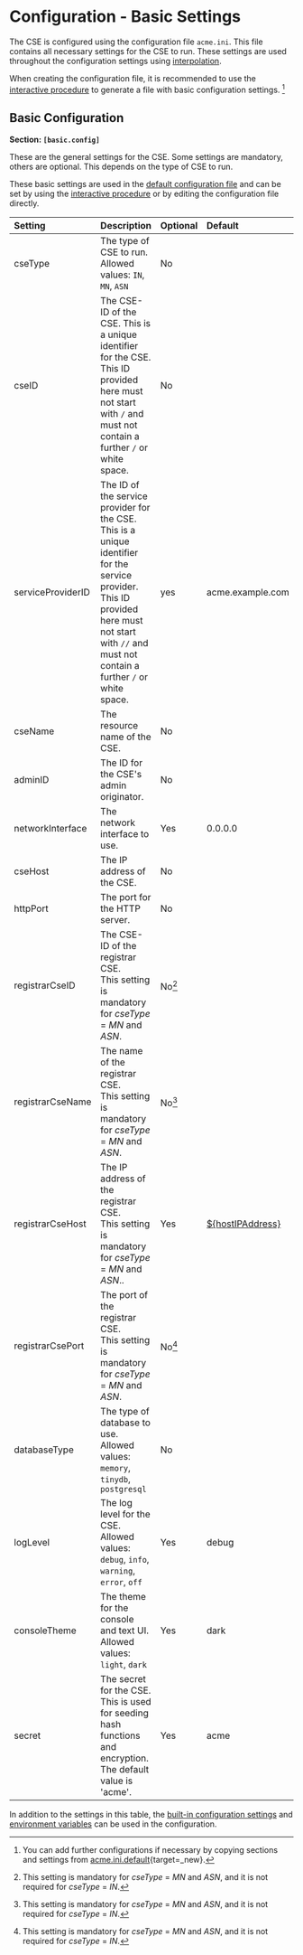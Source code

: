 # Configuration - Basic Settings

The CSE is configured using the configuration file `acme.ini`. This file contains all necessary settings for the CSE to run. 
These settings are used throughout the configuration settings using [interpolation](Configuration-introduction.md#settings-interpolation).

When creating the configuration file, it is recommended to use the [interactive procedure](../setup/Installation.md#guided-onboarding) to generate a file with basic configuration settings. [^1]

[^1]:You can add further configurations if necessary by copying sections and settings from [acme.ini.default](https://github.com/ankraft/ACME-oneM2M-CSE/blob/master/acme/init/acme.ini.default){target=_new}.


## Basic Configuration

**Section: `[basic.config]`**

These are the general settings for the CSE.
Some settings are mandatory, others are optional. This depends on the type of CSE to run.

These basic settings are used in the [default configuration file](../setup/Configuration-introduction.md#the-acmeini-configuration-file) and 
can be set by using the [interactive procedure](../setup/Installation.md#guided-onboarding) or by editing the configuration file directly.

| Setting           | Description                                                                                                                                                                                                 | Optional | Default                                                                      |
|:------------------|:------------------------------------------------------------------------------------------------------------------------------------------------------------------------------------------------------------|:---------|:-----------------------------------------------------------------------------|
| cseType           | The type of CSE to run.<br/>Allowed values: `IN`, `MN`, `ASN`                                                                                                                                               | No       |                                                                              |
| cseID             | The CSE-ID of the CSE. This is a unique identifier for the CSE.<br/>This ID provided here must not start with `/` and must not contain a further `/` or white space.                                        | No       |                                                                              |
| serviceProviderID | The ID of the service provider for the CSE.<br/>This is a unique identifier for the service provider.<br/>This ID provided here must not start with `//` and must not contain a further `/` or white space. | yes      | acme.example.com                                                             |
| cseName           | The resource name of the CSE.                                                                                                                                                                               | No       |                                                                              |
| adminID           | The ID for the CSE's admin originator.                                                                                                                                                                      | No       |                                                                              |
| networkInterface  | The network interface to use.                                                                                                                                                                               | Yes      | 0.0.0.0                                                                      |
| cseHost           | The IP address of the CSE.                                                                                                                                                                                  | No       |                                                                              |
| httpPort          | The port for the HTTP server.                                                                                                                                                                               | No       |                                                                              |
| registrarCseID    | The CSE-ID of the registrar CSE.<br/>This setting is mandatory for *cseType* = *MN* and *ASN*.                                                                                                              | No[^2]   |                                                                              |
| registrarCseName  | The name of the registrar CSE.<br/>This setting is mandatory for *cseType* = *MN* and *ASN*.                                                                                                                | No[^2]   |                                                                              |
| registrarCseHost  | The IP address of the registrar CSE.<br/>This setting is mandatory for *cseType* = *MN* and *ASN*..                                                                                                         | Yes      | [${hostIPAddress}](../setup/Configuration-introduction.md#built-in-settings) |
| registrarCsePort  | The port of the registrar CSE.<br/>This setting is mandatory for *cseType* = *MN* and *ASN*.                                                                                                                | No[^2]   |                                                                              |
| databaseType      | The type of database to use.<br/>Allowed values: `memory`, `tinydb`, `postgresql`                                                                                                                           | No       |                                                                              |
| logLevel          | The log level for the CSE.<br/>Allowed values: `debug`, `info`, `warning`, `error`, `off`                                                                                                                   | Yes      | debug                                                                        |
| consoleTheme      | The theme for the console and text UI.<br/>Allowed values: `light`, `dark`                                                                                                                                  | Yes      | dark                                                                         |
| secret            | The secret for the CSE.<br/>This is used for seeding hash functions and encryption.<br/>The default value is 'acme'.                                                                                        | Yes      | acme                                                                         |

[^2]: This setting is mandatory for *cseType* = *MN* and *ASN*, and it is not required for *cseType* = *IN*.

In addition to the settings in this table, the [built-in configuration settings](../setup/Configuration-introduction.md#built-in-settings) 
and [environment variables](../setup/Configuration-introduction.md#environment-variables) can be used in the configuration.

